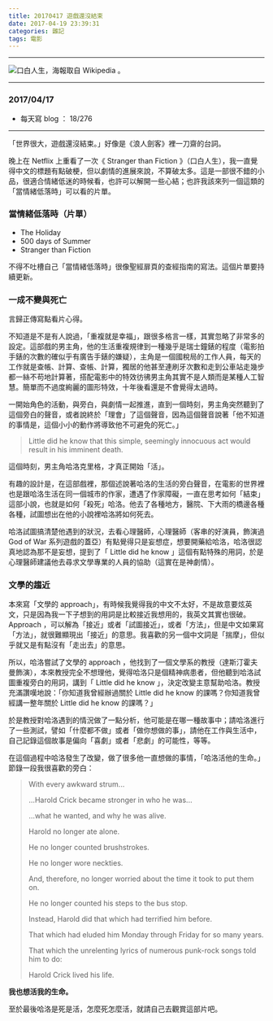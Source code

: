 ```yaml
---
title: 20170417 遊戲還沒結束
date: 2017-04-19 23:39:31
categories: 雜記
tags: 電影
---
```


---

![口白人生，海報取自 Wikipedia 。](https://c1.staticflickr.com/4/3947/33297394783_901237ddd6_o.jpg)

---

### 2017/04/17

- 每天寫 blog ： 18/276

---

「世界很大，遊戲還沒結束。」好像是《浪人劍客》裡一刀齋的台詞。

晚上在 Netflix 上重看了一次《 Stranger than Fiction 》（口白人生），我一直覺得中文的標題有點破梗，但以劇情的進展來說，不算破太多。這是一部很不錯的小品，很適合情緒低迷的時候看，也許可以解開一些心結；也許我該來列一個這類的「當情緒低落時」可以看的片單。

### 當情緒低落時（片單）

- The Holiday
- 500 days of Summer
- Stranger than Fiction

不得不吐槽自己「當情緒低落時」很像聖經扉頁的查經指南的寫法。這個片單要持續更新。

<!-- more -->

### 一成不變與死亡

言歸正傳寫點看片心得。

不知道是不是有人說過，「重複就是幸福」，跟很多格言一樣，其實忽略了非常多的設定。這部戲的男主角，他的生活重複規律到一種幾乎是瑞士鐘錶的程度（電影拍手錶的次數的確似乎有廣告手錶的嫌疑），主角是一個國稅局的工作人員，每天的工作就是查帳、計算、查帳、計算，獨居的他甚至連刷牙次數和走到公車站走幾步都一絲不苟地計算著，搭配電影中的特效彷彿男主角其實不是人類而是某種人工智慧。簡單而不過度絢麗的圖形特效，十年後看還是不會覺得太過時。

一開始角色的活動，與旁白，與劇情一起推進，直到一個時刻，男主角突然聽到了這個旁白的聲音，或者說終於「理會」了這個聲音，因為這個聲音說著「他不知道的事情是，這個小小的動作將導致他不可避免的死亡。」

> Little did he know that this simple, seemingly innocuous act would result in his imminent death.

這個時刻，男主角哈洛克里格，才真正開始「活」。

有趣的設計是，在這部戲裡，那個述說著哈洛的生活的旁白聲音，在電影的世界裡也是跟哈洛生活在同一個城市的作家，遭遇了作家障礙，一直在思考如何「結束」這部小說，也就是如何「殺死」哈洛。他去了各種地方，醫院、下大雨的橋邊各種各種，試圖想出在他的小說裡哈洛將如何死去。

哈洛試圖搞清楚他遇到的狀況，去看心理醫師，心理醫師（客串的好演員，飾演過 God of War 系列遊戲的蓋亞）有點覺得只是妄想症，想要開藥給哈洛，哈洛很認真地認為那不是妄想，提到了「 Little did he know 」這個有點特殊的用詞，於是心理醫師建議他去尋求文學專業的人員的協助（這實在是神劇情）。

### 文學的趨近

本來寫「文學的 approach」，有時候我覺得我的中文不太好，不是故意要炫英文，只是因為我一下子想到的用詞是比較接近我想用的，我英文其實也很破。 Approach ，可以解為「接近」或者「試圖接近」，或者「方法」，但是中文如果寫「方法」，就很難顯現出「接近」的意思。我喜歡的另一個中文詞是「揣摩」，但似乎就又是有點沒有「走出去」的意思。

所以，哈洛嘗試了文學的 approach ，他找到了一個文學系的教授（達斯汀霍夫曼飾演），本來教授完全不想理他，覺得哈洛只是個精神病患者，但他聽到哈洛試圖重複旁白的用詞，講到「 Little did he know 」，決定改變主意幫助哈洛。教授充滿讚嘆地說：「你知道我曾經辦過關於 Little did he know 的課嗎？你知道我曾經講一整年關於 Little did he know 的課嗎？」

於是教授對哈洛遇到的情況做了一點分析，他可能是在哪一種故事中；請哈洛進行了一些測試，譬如「什麼都不做」或者「做你想做的事」，請他在工作與生活中，自己記錄這個故事是偏向「喜劇」或者「悲劇」的可能性，等等。

在這個過程中哈洛發生了改變，做了很多他一直想做的事情，「哈洛活他的生命。」節錄一段我很喜歡的旁白：

> With every awkward strum...
>
> ...Harold Crick became stronger in who he was...
>
> ...what he wanted, and why he was alive.
>
> Harold no longer ate alone.
>
> He no longer counted brushstrokes.
>
> He no longer wore neckties.
>
> And, therefore, no longer worried about the time it took to put them on.
>
> He no longer counted his steps to the bus stop.
>
> Instead, Harold did that which had terrified him before.
>
> That which had eluded him Monday through Friday for so many years.
>
> That which the unrelenting lyrics of numerous punk-rock songs told him to do:
>
> Harold Crick lived his life.

**我也想活我的生命。**

至於最後哈洛是死是活，怎麼死怎麼活，就請自己去觀賞這部片吧。
